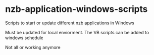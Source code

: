 # nzb-application-windows-scripts
Scripts to start or update different nzb applications in Windows

Must be updated for local enviorment. The VB scripts can be added to windows schedule

Not all or working anymore 
